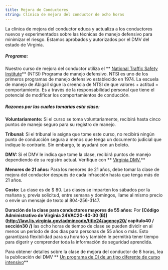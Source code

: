 ```yaml
---
title: Mejora de Conductores
string: Clínica de mejora del conductor de ocho horas
---
```

La clínica de mejora del conductor educa y actualiza a los conductores nuevos y experimentados sobre las técnicas de manejo defensivo para minimizar el riesgo. Estamos aprobados y autorizados por el DMV del estado de Virginia.

##### Programa:

Nuestro curso de mejora del conductor utiliza el ** [National Traffic Safety Institute](https://ntsi.com/about-ntsi/)**  (NTSI) Programa de manejo defensivo. NTSI es uno de los primeros programas de manejo defensivo establecido en 1974. La escuela de manejo de Abigail sigue la creencia de NTSI de que valores + actitud = comportamiento. Es a través de la responsabilidad personal que tiene el potencial de modificar los comportamientos de conducción.

##### Razones por las cuales tomarías esta clase:

 **Voluntariamente:**  Si el curso se toma voluntariamente, recibirá hasta cinco puntos de manejo seguro para su registro de manejo.

 **Tribunal:**  Si el tribunal le asigna que tome este curso, no recibirá ningún punto de conducción segura a menos que tenga un documento judicial que indique lo contrario. Sin embargo, te ayudará con un boleto.

 **DMV:**  Si el DMV le indica que tome la clase, recibirá puntos de manejo dependiendo de su registro actual. Verifique con ** [Virginia DMV.](Https://www.dmv.virginia.gov/#/)** 

 **Menores de 21 años:**  Para los menores de 21 años, debe tomar la clase de mejora del conductor después de cada infracción hasta que tenga más de 21 años.

 **Costo:**  La clase es de $ 80. Las clases se imparten los sábados por la mañana y, previa solicitud, entre semana y domingos, llame al mismo precio o envíe un mensaje de texto al 804-256-3147.

 **Duración de la clase para conductores mayores de 55 años:**  Por  **\[Código Administrativo de Virginia 24VAC20-40-30 (B)] (http://law.lis.virginia.gov/admincode/title24/agency20/ capítulo40 / sección30 /)**  las ocho horas de tiempo de clase se pueden dividir en al menos un período de dos días para personas de 55 años o más. Esto garantizará flexibilidad para su horario y también le permitirá tener tiempo para digerir y comprender toda la información de seguridad aprendida.

Para obtener detalles sobre la clase de mejora del conductor de 8 horas, lea la publicación del DMV ** [Un programa de DI de un tipo diferente de curso intensivo](http://www.dmv.state.va.us/webdoc/pdf/dmv114.pdf)**